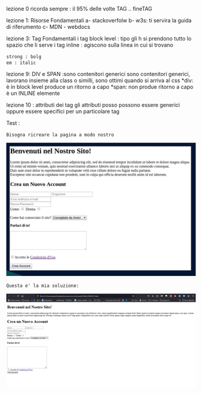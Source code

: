 lezione 0
ricorda sempre : il 95% delle volte TAG .. fineTAG

lezione 1: Risorse Fondamentali
    a- stackoverfolw
    b- w3s: ti servira la guida di riferumento 
    c- MDN - webdocs

lezione 3: Tag Fondamentali
    i tag block level : tipo gli h si prendono tutto lo spazio che li serve
    i tag inline : agiscono sulla linea in cui si trovano 

    strong : bolg
    em : italic

lezione 9: DIV e SPAN :sono contenitori generici
    sono contenitori generici, lavorano insieme alla class o similli, 
    sono ottimi quando si arriva al css
    *div: è in block level produce un ritorno a capo 
    *span: non produe ritorno a capo è un INLINE elemente
    
lezione 10 : attributi dei tag
    gli attributi posso possono essere generici oppure essere specifici per
    un particolare tag 
    
Test :

    Bisogna ricreare la pagina a modo nostro
    
 ![test-html](https://github.com/DanerSound/corso_full_stack/blob/main/img/test-html.JPG)
    
    Questa e' la mia soluzione:
    
  ![test-html](https://github.com/DanerSound/corso_full_stack/blob/main/img/sol-html.JPG)

